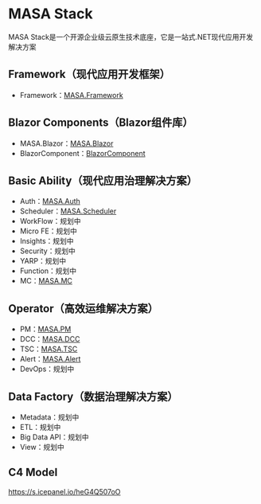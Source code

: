 # MASA Stack
MASA Stack是一个开源企业级云原生技术底座，它是一站式.NET现代应用开发解决方案

## Framework（现代应用开发框架）
* Framework：[MASA.Framework](https://github.com/masastack/MASA.Framework)

## Blazor Components（Blazor组件库）
* MASA.Blazor：[MASA.Blazor](https://github.com/BlazorComponent/MASA.Blazor)
* BlazorComponent：[BlazorComponent](https://github.com/BlazorComponent/BlazorComponent)

## Basic Ability（现代应用治理解决方案）

* Auth：[MASA.Auth](https://github.com/masastack/MASA.Auth)
* Scheduler：[MASA.Scheduler](https://github.com/masastack/MASA.Scheduler)
* WorkFlow：规划中
* Micro FE：规划中
* Insights：规划中
* Security：规划中
* YARP：规划中
* Function：规划中
* MC：[MASA.MC](https://github.com/masastack/MASA.MC)

## Operator（高效运维解决方案）
* PM：[MASA.PM](https://github.com/masastack/MASA.PM)
* DCC：[MASA.DCC](https://github.com/masastack/MASA.DCC)
* TSC：[MASA.TSC](https://github.com/masastack/MASA.TSC)
* Alert：[MASA.Alert](https://github.com/masastack/MASA.Alert)
* DevOps：规划中

## Data Factory（数据治理解决方案）
* Metadata：规划中
* ETL：规划中
* Big Data API：规划中
* View：规划中

## C4 Model
https://s.icepanel.io/heG4Q507oO

